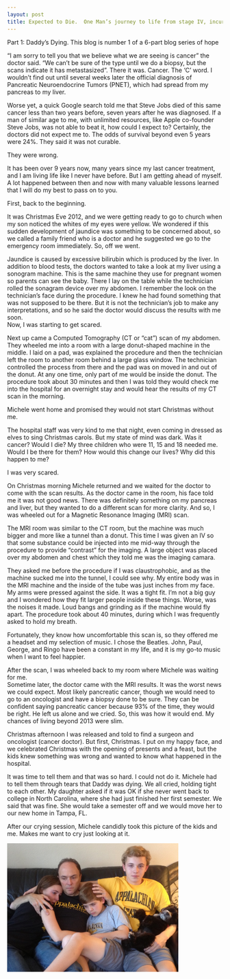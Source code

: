 ```yaml
---
layout: post
title: Expected to Die.  One Man’s journey to life from stage IV, incurable cancer
---
```


Part 1: Daddy’s Dying.  This blog is number 1 of a 6-part blog series of hope

“I am sorry to tell you that we believe what we are seeing is cancer” the doctor said.  “We can’t be sure of the type until we do a biopsy, but the scans indicate it has metastasized”.  There it was.  Cancer.  The ‘C’ word.   I wouldn’t find out until several weeks later the official diagnosis of Pancreatic Neuroendocrine Tumors (PNET), which had spread from my pancreas to my liver.   

Worse yet, a quick Google search told me that Steve Jobs died of this same cancer less than two years before, seven years after he was diagnosed.   If a man of similar age to me, with unlimited resources, like Apple co-founder Steve Jobs, was not able to beat it, how could I expect to?  Certainly, the doctors did not expect me to.   The odds of survival beyond  even 5 years were 24%.  They said it was not curable.

They were wrong.  

It has been over 9 years now, many years since my last cancer treatment, and I am living life like I never have before.  But I am getting ahead of myself.  A lot happened between then and now with many valuable lessons learned that I will do my best to pass on to you. 

First, back to the beginning.

It was Christmas Eve 2012, and we were getting ready to go to church when my son noticed the whites of my eyes were yellow.  We wondered if this sudden development of jaundice was something to be concerned about, so we called a family friend who is a doctor and he suggested we go to the emergency room immediately.   So, off we went.

Jaundice is caused by excessive bilirubin which is produced by the liver.  In addition to blood tests, the doctors wanted to take a look at my liver using a sonogram machine.   This is the same machine they use for pregnant women so parents can see the baby.  There I lay on the table while the technician rolled the sonagram device over my abdomen.   I remember the look on the technician’s face during the procedure. I knew he had found something that was not supposed to be there.   But it is not the technician’s job to make any interpretations, and so he said the doctor would discuss the results with me soon.  
Now, I was starting to get scared.

Next up came a Computed Tomography (CT or “cat”) scan of my abdomen.  They wheeled me into a room with a large donut-shaped machine in the middle.  I laid on a pad, was explained the procedure and then the technician left the room to another room behind a large glass window.   The technician controlled the process from there and the pad was on moved in and out of the donut.  At any one time, only part of me would be inside the donut.  The procedure took about 30 minutes and then I was told they would check me into the hospital for an overnight stay and would hear the results of my CT scan in the morning.  

Michele went home and promised they would not start Christmas without me.  

The hospital staff was very kind to me that night, even coming in dressed as elves to sing Christmas carols.  But my state of mind was dark.  Was it cancer?  Would I die?  My three children who were 11, 15 and 18 needed me.   Would I be there for them?  How would this change our lives?   Why did this happen to me?

I was very scared.

On Christmas morning Michele returned and we waited for the doctor to come with the scan results.  As the doctor came in the room, his face told me it was not good news.   There was definitely something on my pancreas and liver, but they wanted to do a different scan for more clarity.  And so, I was wheeled out for a Magnetic Resonance Imaging (MRI) scan.   

The MRI room was similar to the CT room, but the machine was much bigger and more like a tunnel than a donut.  This time I was given an IV so that some substance could be injected into me mid-way through the procedure to provide “contrast” for the imaging.  A large object was placed over my abdomen and chest which they told me was the imaging camara. 

They asked me before the procedure if I was claustrophobic, and as the machine sucked me into the tunnel, I could see why.   My entire body was in the MRI machine and the inside of the tube was just inches from my face.  My arms were pressed against the side.  It was a tight fit.  I’m not a big guy and I wondered how they fit larger people inside these things.  Worse, was the noises it made.  Loud bangs and grinding as if the machine would fly apart.   The procedure took about 40 minutes, during which I was frequently asked to hold my breath. 

Fortunately, they know how uncomfortable this scan is, so they offered me a headset and my selection of music.  I chose the Beatles.   John, Paul, George, and Ringo have been a constant in my life, and it is my go-to music when I want to feel happier. 

After the scan, I was wheeled back to my room where Michele was waiting for me.  
Sometime later, the doctor came with the MRI results.  It was the worst news we could expect.  Most likely pancreatic cancer, though we would need to go to an oncologist and have a biopsy done to be sure.  They can be confident saying pancreatic cancer because 93% of the time, they would be right.  He left us alone and we cried.  So, this was how it would end.   My chances of living beyond 2013 were slim. 

Christmas afternoon I was released and told to find a surgeon and oncologist (cancer doctor).   But first, Christmas.  I put on my happy face, and we celebrated Christmas with the opening of presents and a feast, but the kids knew something was wrong and wanted to know what happened in the hospital.

It was time to tell them and that was so hard.  I could not do it.  Michele had to tell them through tears that Daddy was dying.  We all cried, holding tight to each other.  My daughter asked if it was OK if she never went back to college in North Carolina, where she had just finished her first semester.  We said that was fine.  She would take a semester off and we would move her to our new home in Tampa, FL. 

After our crying session, Michele candidly took this picture of the kids and me.   Makes me want to cry just looking at it. 

<img src="/images/blog/DaddysDying-small.jpg" height="300px">
